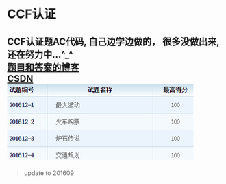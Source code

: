# CCF认证  
CCF认证题AC代码, 自己边学边做的， 很多没做出来, 还在努力中...^_^  
[题目和答案的博客](http://moilk.org/blog/category/#CCF)  
[CSDN](http://blog.csdn.net/Moilk_nepho/article/category/6402904)  
![证据](./evi.png)  
--------------
> update to 201609